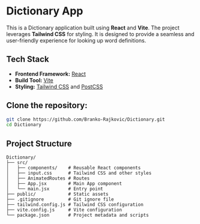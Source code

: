 # Dictionary App

This is a Dictionary application built using **React** and **Vite**. The project leverages **Tailwind CSS** for styling. It is designed to provide a seamless and user-friendly experience for looking up word definitions.

## Tech Stack

- **Frontend Framework:** [React](https://reactjs.org/)
- **Build Tool:** [Vite](https://vitejs.dev/)
- **Styling:** [Tailwind CSS](https://tailwindcss.com/) and [PostCSS](https://postcss.org/)

## Clone the repository:

```bash
git clone https://github.com/Branko-Rajkovic/Dictionary.git
cd Dictionary
```

## Project Structure

```
Dictionary/
├── src/
│   ├── components/    # Reusable React components
│   ├── input.css      # Tailwind CSS and other styles
│   ├── AnimatedRoutes # Routes
│   ├── App.jsx        # Main App component
│   └── main.jsx       # Entry point
├── public/            # Static assets
├── .gitignore         # Git ignore file
├── tailwind.config.js # Tailwind CSS configuration
├── vite.config.js     # Vite configuration
└── package.json       # Project metadata and scripts
```

